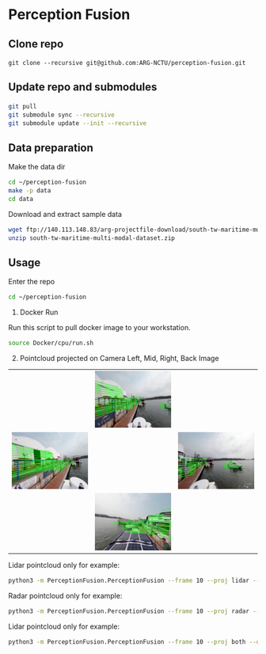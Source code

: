 # Perception Fusion

## Clone repo 

```
git clone --recursive git@github.com:ARG-NCTU/perception-fusion.git
``` 

## Update repo and submodules

```bash
git pull
git submodule sync --recursive
git submodule update --init --recursive
```

## Data preparation

Make the data dir
```bash
cd ~/perception-fusion
make -p data
cd data
```

Download and extract sample data
```bash
wget ftp://140.113.148.83/arg-projectfile-download/south-tw-maritime-multi-modal-dataset/south-tw-maritime-multi-modal-dataset.zip
unzip south-tw-maritime-multi-modal-dataset.zip
```

## Usage

Enter the repo

```bash
cd ~/perception-fusion
```

1. Docker Run

Run this script to pull docker image to your workstation.

```bash
source Docker/cpu/run.sh
```

2. Pointcloud projected on Camera Left, Mid, Right, Back Image

<div align="center">
  <table>
    <tr>
      <td></td>
      <td><img src="example/CAMERA_MID_lidar.png" width="300"/></td>
      <td></td>
    </tr>
    <tr>
      <td><img src="example/CAMERA_LEFT_lidar.png" width="300"/></td>
      <td></td>
      <td><img src="example/CAMERA_RIGHT_lidar.png" width="300"/></td>
    </tr>
    <tr>
      <td></td>
      <td><img src="example/CAMERA_BACK_lidar.png" width="300"/></td>
      <td></td>
    </tr>
  </table>
</div>

Lidar pointcloud only for example:

```bash
python3 -m PerceptionFusion.PerceptionFusion --frame 10 --proj lidar --data /home/arg/perception-fusion/data/south-tw-maritime-multi-modal-dataset --save_dir visualization
```

Radar pointcloud only for example:

```bash
python3 -m PerceptionFusion.PerceptionFusion --frame 10 --proj radar --data /home/arg/perception-fusion/data/south-tw-maritime-multi-modal-dataset --save_dir visualization
```

Lidar pointcloud only for example:

```bash
python3 -m PerceptionFusion.PerceptionFusion --frame 10 --proj both --data /home/arg/perception-fusion/data/south-tw-maritime-multi-modal-dataset --save_dir visualization
```
